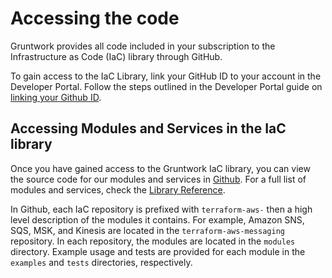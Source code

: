 # Accessing the code

Gruntwork provides all code included in your subscription to the Infrastructure as Code (IaC) library through GitHub.

To gain access to the IaC Library, link your GitHub ID to your account in the Developer Portal. Follow the steps outlined in the Developer Portal guide on [linking your Github ID](../../developer-portal/link-github-id).

## Accessing Modules and Services in the IaC library

Once you have gained access to the Gruntwork IaC library, you can view the source code for our modules and services in [Github](https://github.com/orgs/gruntwork-io/repositories). For a full list of modules and services, check the [Library Reference](../../iac/reference/index.md).

In Github, each IaC repository is prefixed with `terraform-aws-` then a high level description of the modules it contains. For example, Amazon SNS, SQS, MSK, and Kinesis are located in the `terraform-aws-messaging` repository. In each repository, the modules are located in the `modules` directory. Example usage and tests are provided for each module in the `examples` and `tests` directories, respectively.


<!-- ##DOCS-SOURCER-START
{
  "sourcePlugin": "local-copier",
  "hash": "c6660ccc14f125e9b28551ab0175f004"
}
##DOCS-SOURCER-END -->
